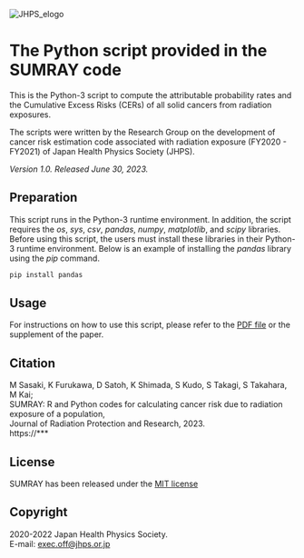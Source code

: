 ![JHPS_elogo](https://github.com/JapanHealthPhysicsSociety/SUMRAY/assets/100466085/da86d36f-5f97-4b75-bf70-f92a17e744f0)

# **The Python script provided in the SUMRAY code**
This is the Python-3 script to compute the attributable probability rates and the Cumulative Excess Risks (CERs) of all solid cancers from radiation exposures.

The scripts were written by the Research Group on the development of cancer risk estimation code associated with radiation exposure (FY2020 - FY2021) of Japan Health Physics Society (JHPS).

*Version 1.0. Released June 30, 2023.*

## Preparation
This script runs in the Python-3 runtime environment. In addition, the script requires the *os*, *sys*, *csv*, *pandas*, *numpy*, *matplotlib*, and *scipy* libraries. Before using this script, the users must install these libraries in their Python-3 runtime environment. Below is an example of installing the *pandas* library using the *pip* command.  
  
 ```sh
 pip install pandas
 ```  
  
## Usage
For instructions on how to use this script, please refer to the [PDF file](https://github.com/JapanHealthPhysicsSociety/SUMRAY/files/11660068/Python-Usage.pdf) or the supplement of the paper.

## Citation
M Sasaki, K Furukawa, D Satoh, K Shimada, S Kudo, S Takagi, S Takahara, M Kai;  
SUMRAY: R and Python codes for calculating cancer risk due to radiation exposure of a population,  
Journal of Radiation Protection and Research, 2023.  
https://***

## License
SUMRAY has been released under the [MIT license](https://github.com/JapanHealthPhysicsSociety/SUMRAY/blob/main/LICENSE.md)

## Copyright
2020-2022 Japan Health Physics Society.  
E-mail: exec.off@jhps.or.jp
